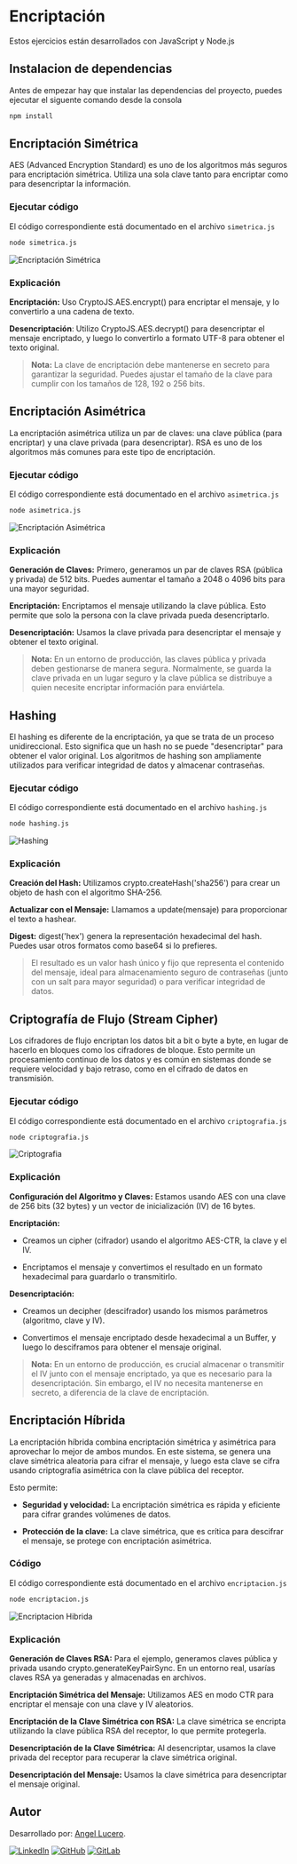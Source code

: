 # Encriptación

Estos ejercicios están desarrollados con JavaScript y Node.js

## Instalacion de dependencias

Antes de empezar hay que instalar las dependencias del proyecto, puedes ejecutar el siguente comando desde la consola

```bash
npm install
```

## Encriptación Simétrica

AES (Advanced Encryption Standard) es uno de los algoritmos más seguros para encriptación simétrica. Utiliza una sola clave tanto para encriptar como para desencriptar la información.

### Ejecutar código

El código correspondiente está documentado en el archivo `simetrica.js`

```bash
node simetrica.js
```

![Encriptación Simétrica](images/simetrica.png)

### Explicación

**Encriptación:** Uso CryptoJS.AES.encrypt() para encriptar el mensaje, y lo convertirlo a una cadena de texto.

**Desencriptación**: Utilizo CryptoJS.AES.decrypt() para desencriptar el mensaje encriptado, y luego lo convertirlo a formato UTF-8 para obtener el texto original.

> **Nota:** La clave de encriptación debe mantenerse en secreto para garantizar la seguridad. Puedes ajustar el tamaño de la clave para cumplir con los tamaños de 128, 192 o 256 bits.



## Encriptación Asimétrica

La encriptación asimétrica utiliza un par de claves: una clave pública (para encriptar) y una clave privada (para desencriptar). RSA es uno de los algoritmos más comunes para este tipo de encriptación.

### Ejecutar código

El código correspondiente está documentado en el archivo `asimetrica.js`

```bash
node asimetrica.js
```

![Encriptación Asimétrica](images/asimetrica.png)

### Explicación

**Generación de Claves:** Primero, generamos un par de claves RSA (pública y privada) de 512 bits. Puedes aumentar el tamaño a 2048 o 4096 bits para una mayor seguridad.

**Encriptación:** Encriptamos el mensaje utilizando la clave pública. Esto permite que solo la persona con la clave privada pueda desencriptarlo.

**Desencriptación:** Usamos la clave privada para desencriptar el mensaje y obtener el texto original.

> **Nota:** En un entorno de producción, las claves pública y privada deben gestionarse de manera segura. Normalmente, se guarda la clave privada en un lugar seguro y la clave pública se distribuye a quien necesite encriptar información para enviártela.



## Hashing

 El hashing es diferente de la encriptación, ya que se trata de un proceso unidireccional. Esto significa que un hash no se puede "desencriptar" para obtener el valor original. Los algoritmos de hashing son ampliamente utilizados para verificar integridad de datos y almacenar contraseñas.

### Ejecutar código

El código correspondiente está documentado en el archivo `hashing.js`

```bash
node hashing.js
```

![Hashing](images/hashing.png)

### Explicación

**Creación del Hash:** Utilizamos crypto.createHash('sha256') para crear un objeto de hash con el algoritmo SHA-256.

**Actualizar con el Mensaje:** Llamamos a update(mensaje) para proporcionar el texto a hashear.

**Digest:** digest('hex') genera la representación hexadecimal del hash. Puedes usar otros formatos como base64 si lo prefieres.

> El resultado es un valor hash único y fijo que representa el contenido del mensaje, ideal para almacenamiento seguro de contraseñas (junto con un salt para mayor seguridad) o para verificar integridad de datos.



## Criptografía de Flujo (Stream Cipher)

Los cifradores de flujo encriptan los datos bit a bit o byte a byte, en lugar de hacerlo en bloques como los cifradores de bloque. Esto permite un procesamiento continuo de los datos y es común en sistemas donde se requiere velocidad y bajo retraso, como en el cifrado de datos en transmisión.

### Ejecutar código

El código correspondiente está documentado en el archivo `criptografia.js`

```bash
node criptografia.js
```

![Criptografia](images/criptografia.png)

### Explicación

**Configuración del Algoritmo y Claves:** Estamos usando AES con una clave de 256 bits (32 bytes) y un vector de inicialización (IV) de 16 bytes.

**Encriptación:**

- Creamos un cipher (cifrador) usando el algoritmo AES-CTR, la clave y el IV.

- Encriptamos el mensaje y convertimos el resultado en un formato hexadecimal para guardarlo o transmitirlo.

**Desencriptación:**

- Creamos un decipher (descifrador) usando los mismos parámetros (algoritmo, clave y IV).

- Convertimos el mensaje encriptado desde hexadecimal a un Buffer, y luego lo desciframos para obtener el mensaje original.

> **Nota:** En un entorno de producción, es crucial almacenar o transmitir el IV junto con el mensaje encriptado, ya que es necesario para la desencriptación. Sin embargo, el IV no necesita mantenerse en secreto, a diferencia de la clave de encriptación.



## Encriptación Híbrida

La encriptación híbrida combina encriptación simétrica y asimétrica para aprovechar lo mejor de ambos mundos. En este sistema, se genera una clave simétrica aleatoria para cifrar el mensaje, y luego esta clave se cifra usando criptografía asimétrica con la clave pública del receptor. 

Esto permite:

- **Seguridad y velocidad:** La encriptación simétrica es rápida y eficiente para cifrar grandes volúmenes de datos.

- **Protección de la clave:** La clave simétrica, que es crítica para descifrar el mensaje, se protege con encriptación asimétrica.

### Código

El código correspondiente está documentado en el archivo `encriptacion.js`

```bash
node encriptacion.js
```

![Encriptacion Hibrida](images/encriptacion.png)

### Explicación

**Generación de Claves RSA:** Para el ejemplo, generamos claves pública y privada usando crypto.generateKeyPairSync. En un entorno real, usarías claves RSA ya generadas y almacenadas en archivos.

**Encriptación Simétrica del Mensaje:** Utilizamos AES en modo CTR para encriptar el mensaje con una clave y IV aleatorios.

**Encriptación de la Clave Simétrica con RSA:** La clave simétrica se encripta utilizando la clave pública RSA del receptor, lo que permite protegerla.

**Desencriptación de la Clave Simétrica:** Al desencriptar, usamos la clave privada del receptor para recuperar la clave simétrica original.

**Desencriptación del Mensaje:** Usamos la clave simétrica para desencriptar el mensaje original.



## Autor

Desarrollado por:  [Angel Lucero](https://angelluce.github.io/cv/).

[![LinkedIn](https://img.shields.io/badge/LinkedIn-black?style=for-the-badge&logo=LinkedIn&logoColor=white&labelColor=0A66C2)](https://www.linkedin.com/in/angellucero/)
[![GitHub](https://img.shields.io/badge/github-black?style=for-the-badge&logo=github&logoColor=white&labelColor=363636)](https://github.com/angelluce)
[![GitLab](https://img.shields.io/badge/gitlab-orange?style=for-the-badge&logo=gitlab&logoColor=white&labelColor=363636)](https://gitlab.com/angellucero)
